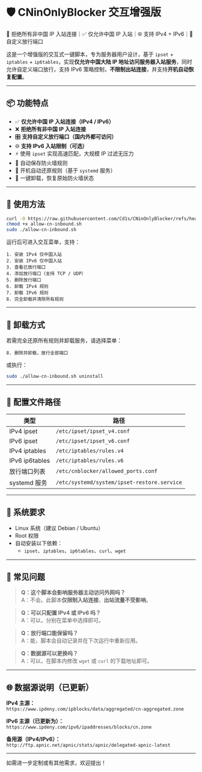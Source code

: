 # 🛡️ CNinOnlyBlocker 交互增强版

🚫 拒绝所有非中国 IP 入站连接｜✅ 仅允许中国 IP 入站｜🌐 支持 IPv4 + IPv6｜🎯 自定义放行端口

这是一个增强版的交互式一键脚本，专为服务器用户设计，基于 `ipset` + `iptables` + `ip6tables`，实现**仅允许中国大陆 IP 地址访问服务器入站服务**，同时允许自定义端口放行，支持 IPv6 策略控制，**不限制出站连接**，并支持**开机自动恢复配置**。

---

## 📦 功能特点

- ✅ **仅允许中国 IP 入站连接（IPv4 / IPv6）**
- ❌ **拒绝所有非中国 IP 入站连接**
- 🎛️ **支持自定义放行端口（国内外都可访问）**
- 🌐 **支持 IPv6 入站限制（可选）**
- ⚡ 使用 `ipset` 实现高速匹配，大规模 IP 过滤无压力
- 💾 自动保存防火墙规则
- 🔁 开机自动还原规则（基于 `systemd` 服务）
- 🧹 一键卸载，恢复原始防火墙状态

---

## 🚀 使用方法

```bash
curl -O https://raw.githubusercontent.com/Cd1s/CNinOnlyBlocker/refs/heads/main/allow-cn-inbound.sh
chmod +x allow-cn-inbound.sh
sudo ./allow-cn-inbound.sh
```

运行后可进入交互菜单，支持：

```
1. 安装 IPv4 仅中国入站
2. 安装 IPv6 仅中国入站
3. 查看已放行端口
4. 添加放行端口（支持 TCP / UDP）
5. 删除放行端口
6. 卸载 IPv4 规则
7. 卸载 IPv6 规则
8. 完全卸载并清除所有规则
```

---

## 🧯 卸载方式

若需完全还原所有规则并卸载服务，请选择菜单：

```
8. 删除并卸载，放行全部端口
```

或执行：

```bash
sudo ./allow-cn-inbound.sh uninstall
```

---

## 📂 配置文件路径

| 类型 | 路径 |
|------|------|
| IPv4 ipset | `/etc/ipset/ipset_v4.conf` |
| IPv6 ipset | `/etc/ipset/ipset_v6.conf` |
| IPv4 iptables | `/etc/iptables/rules.v4` |
| IPv6 ip6tables | `/etc/iptables/rules.v6` |
| 放行端口列表 | `/etc/cnblocker/allowed_ports.conf` |
| systemd 服务 | `/etc/systemd/system/ipset-restore.service` |

---

## 🔧 系统要求

- Linux 系统（建议 Debian / Ubuntu）
- Root 权限
- 自动安装以下依赖：
  - `ipset`、`iptables`、`ip6tables`、`curl`、`wget`

---

## 🙋 常见问题

> **Q：这个脚本会影响服务器主动访问外网吗？**  
> A：不会。此脚本**仅限制入站连接**，**出站流量不受影响**。

> **Q：可以只配置 IPv4 或 IPv6 吗？**  
> A：可以，分别在菜单中选择即可。

> **Q：放行端口能保留吗？**  
> A：能，脚本会自动记录并在下次运行中重新应用。

> **Q：数据源可以更换吗？**  
> A：可以，在脚本内修改 `wget` 或 `curl` 的下载地址即可。

---

## 🌐 数据源说明（已更新）

**IPv4 主源：**  
`https://www.ipdeny.com/ipblocks/data/aggregated/cn-aggregated.zone`

**IPv6 主源（已更新为）：**  
`https://www.ipdeny.com/ipv6/ipaddresses/blocks/cn.zone`

**备用源（IPv4/IPv6）：**  
`http://ftp.apnic.net/apnic/stats/apnic/delegated-apnic-latest`

---

如需进一步定制或有其他需求，欢迎提出！
